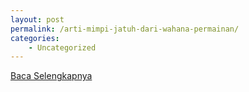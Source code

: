 ```yaml
---
layout: post
permalink: /arti-mimpi-jatuh-dari-wahana-permainan/
categories:
    - Uncategorized
---
```


[Baca Selengkapnya](/03)